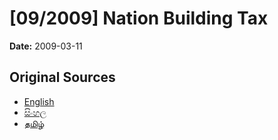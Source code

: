 # [09/2009] Nation Building Tax

**Date:** 2009-03-11

## Original Sources

- [English](https://documents.gov.lk/view/acts/2009/3/09-2009_E.pdf)
- [සිංහල](https://documents.gov.lk/view/acts/2009/3/09-2009_S.pdf)
- [தமிழ்](https://documents.gov.lk/view/acts/2009/3/09-2009_T.pdf)
